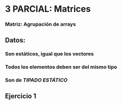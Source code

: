 # 3 PARCIAL: Matrices

### Matriz: Agrupación de arrays

## Datos:

### Son estáticos, igual que los vectores

### Todos los elementos deben ser del mismo tipo

### Son de *TIPADO ESTÁTICO*

## Ejercicio 1




































































































